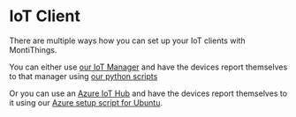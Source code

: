 <!-- (c) https://github.com/MontiCore/monticore -->
# IoT Client
There are multiple ways how you can set up your IoT clients with MontiThings.

You can either use [our IoT Manager](../iot-manager/README.md) and have the devices report themselves to that manager using [our python scripts](./python-client/README.md)

Or you can use an [Azure IoT Hub](https://azure.microsoft.com/en-us/products/iot-hub/) and have the devices report themselves to it using our [Azure setup script for Ubuntu](./azure-client/README.md). 

